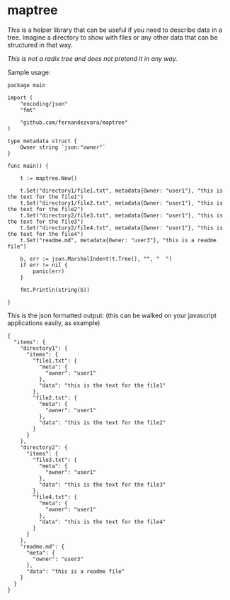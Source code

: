 # maptree 

This is a helper library that can be useful if you need to describe data in a tree. Imagine a directory to show with files or any other data that can be structured in that way.


*This is not a radix tree and does not pretend it in any way.*

Sample usage:

```
package main

import (
	"encoding/json"
	"fmt"

	"github.com/fernandezvara/maptree"
)

type metadata struct {
	Owner string `json:"owner"`
}

func main() {

	t := maptree.New()

	t.Set("directory1/file1.txt", metadata{Owner: "user1"}, "this is the text for the file1")
	t.Set("directory1/file2.txt", metadata{Owner: "user1"}, "this is the text for the file2")
	t.Set("directory2/file3.txt", metadata{Owner: "user1"}, "this is the text for the file3")
	t.Set("directory2/file4.txt", metadata{Owner: "user1"}, "this is the text for the file4")
	t.Set("readme.md", metadata{Owner: "user3"}, "this is a readme file")

	b, err := json.MarshalIndent(t.Tree(), "", "  ")
	if err != nil {
		panic(err)
	}

	fmt.Println(string(b))

}
```


This is the json formatted output: (this can be walked on your javascript applications easily, as example)
``` 
{
  "items": {
    "directory1": {
      "items": {
        "file1.txt": {
          "meta": {
            "owner": "user1"
          },
          "data": "this is the text for the file1"
        },
        "file2.txt": {
          "meta": {
            "owner": "user1"
          },
          "data": "this is the text for the file2"
        }
      }
    },
    "directory2": {
      "items": {
        "file3.txt": {
          "meta": {
            "owner": "user1"
          },
          "data": "this is the text for the file3"
        },
        "file4.txt": {
          "meta": {
            "owner": "user1"
          },
          "data": "this is the text for the file4"
        }
      }
    },
    "readme.md": {
      "meta": {
        "owner": "user3"
      },
      "data": "this is a readme file"
    }
  }
}
```

